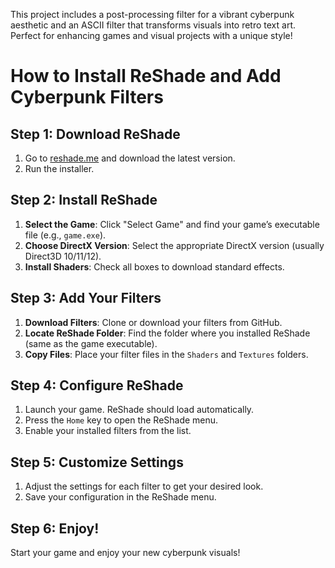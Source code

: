 This project includes a post-processing filter for a vibrant cyberpunk aesthetic and an ASCII filter that transforms visuals into retro text art. Perfect for enhancing games and visual projects with a unique style!
# How to Install ReShade and Add Cyberpunk Filters

## Step 1: Download ReShade
1. Go to [reshade.me](https://reshade.me/) and download the latest version.
2. Run the installer.

## Step 2: Install ReShade
1. **Select the Game**: Click "Select Game" and find your game’s executable file (e.g., `game.exe`).
2. **Choose DirectX Version**: Select the appropriate DirectX version (usually Direct3D 10/11/12).
3. **Install Shaders**: Check all boxes to download standard effects.

## Step 3: Add Your Filters
1. **Download Filters**: Clone or download your filters from GitHub.
2. **Locate ReShade Folder**: Find the folder where you installed ReShade (same as the game executable).
3. **Copy Files**: Place your filter files in the `Shaders` and `Textures` folders.

## Step 4: Configure ReShade
1. Launch your game. ReShade should load automatically.
2. Press the `Home` key to open the ReShade menu.
3. Enable your installed filters from the list.

## Step 5: Customize Settings
1. Adjust the settings for each filter to get your desired look.
2. Save your configuration in the ReShade menu.

## Step 6: Enjoy!
Start your game and enjoy your new cyberpunk visuals!
